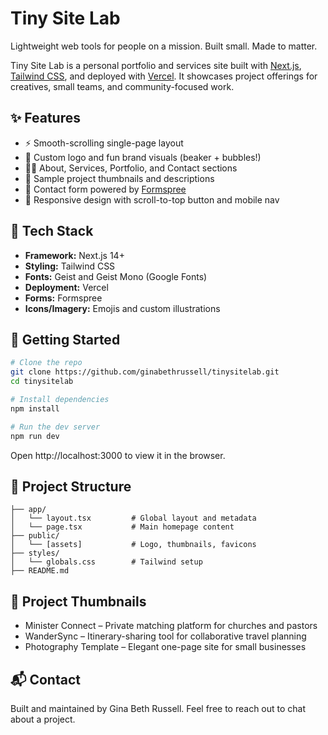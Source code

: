 # Tiny Site Lab

Lightweight web tools for people on a mission. Built small. Made to matter.

Tiny Site Lab is a personal portfolio and services site built with [Next.js](https://nextjs.org/), [Tailwind CSS](https://tailwindcss.com/), and deployed with [Vercel](https://vercel.com/). It showcases project offerings for creatives, small teams, and community-focused work.

## ✨ Features

- ⚡ Smooth-scrolling single-page layout
- 🧪 Custom logo and fun brand visuals (beaker + bubbles!)
- 🧑‍💻 About, Services, Portfolio, and Contact sections
- 📸 Sample project thumbnails and descriptions
- 💬 Contact form powered by [Formspree](https://formspree.io/)
- 🔗 Responsive design with scroll-to-top button and mobile nav

## 🧱 Tech Stack

- **Framework:** Next.js 14+
- **Styling:** Tailwind CSS
- **Fonts:** Geist and Geist Mono (Google Fonts)
- **Deployment:** Vercel
- **Forms:** Formspree
- **Icons/Imagery:** Emojis and custom illustrations

## 🚀 Getting Started

```bash
# Clone the repo
git clone https://github.com/ginabethrussell/tinysitelab.git
cd tinysitelab

# Install dependencies
npm install

# Run the dev server
npm run dev
```

Open http://localhost:3000 to view it in the browser.

## 📁 Project Structure

```
├── app/
│   └── layout.tsx         # Global layout and metadata
│   └── page.tsx           # Main homepage content
├── public/
│   └── [assets]           # Logo, thumbnails, favicons
├── styles/
│   └── globals.css        # Tailwind setup
├── README.md
```

## 📸 Project Thumbnails
- Minister Connect – Private matching platform for churches and pastors
- WanderSync – Itinerary-sharing tool for collaborative travel planning
- Photography Template – Elegant one-page site for small businesses

## 📬 Contact
Built and maintained by Gina Beth Russell.
Feel free to reach out to chat about a project.
